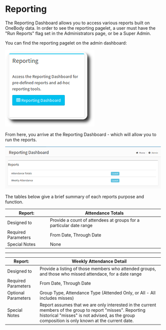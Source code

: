 # Reporting

The Reporting Dashboard allows you to access various reports built on OneBody data. In order to see the reporting pagelet, a user must have the "Run Reports" flag set in the Administrators page, or be a Super Admin.

You can find the reporting pagelet on the admin dashboard:

![Reporting Pagelet](../img/admin/reports-1.png)

From here, you arrive at the Reporting Dashboard - which will allow you to run the reports.

![Reporting Dashboard](../img/admin/reports-2.png)

The tables below give a brief summary of each reports purpose and function.

|Report:| Attendance Totals |
| -- | -- |
| Designed to | Provide a count of attendees at groups for a particular date range  |
| Required Parameters | From Date, Through Date |
| Special Notes | None |

---

| Report: | Weekly Attendance Detail |
| -- | -- |
| Designed to | Provide a listing of those members who attended groups, and those who missed attendace, for a date range |
| Required Parameters | From Date, Through Date |
| Optional Parameters | Group Type, Attendance Type (Attended Only, or All - All includes misses) |
| Special Notes | Report assumes that we are only interested in the current members of the group to report "misses". Reporting historical "misses" is not advised, as the group composition is only known at the current date.|
